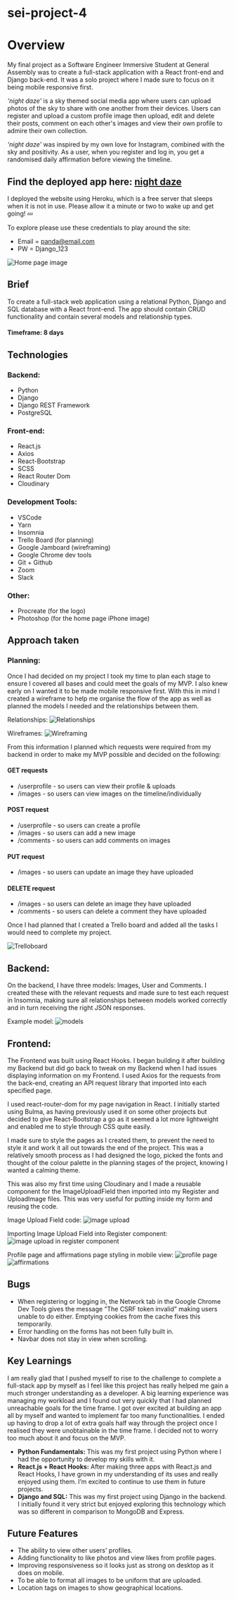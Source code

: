 # sei-project-4
# Overview
My final project as a Software Engineer Immersive Student at General Assembly was to create a full-stack application with a React front-end and Django back-end. It was a solo project where I made sure to focus on it being mobile responsive first.


*‘night daze’* is a sky themed social media app where users can upload photos of the sky to share with one another from their devices. Users can register and upload a custom profile image then upload, edit and delete their posts, comment on each other's images and view their own profile to admire their own collection.

*‘night daze’* was inspired by my own love for Instagram, combined with the sky and positivity. As a user, when you register and log in, you get a randomised daily affirmation before viewing the timeline. 

## Find the deployed app here: [night daze](https://night-daze.herokuapp.com/)
I deployed the website using Heroku, which is a free server that sleeps when it is not in use. Please allow it a minute or two to wake up and get going! 💤

To explore please use these credentials to play around the site: 
- Email = panda@email.com
- PW = Django_123


![Home page image](./frontend/src/assets/homepage.png)

## Brief
To create a full-stack web application using a relational Python, Django and SQL database with a React front-end. The app should contain CRUD functionality and contain several models and relationship types.
#### Timeframe: 8 days

## Technologies
### Backend:
- Python
- Django
- Django REST Framework
- PostgreSQL


### Front-end:
- React.js
- Axios
- React-Bootstrap
- SCSS
- React Router Dom
- Cloudinary

### Development Tools:
- VSCode
- Yarn
- Insomnia
- Trello Board (for planning)
- Google Jamboard (wireframing)
- Google Chrome dev tools
- Git + Github
- Zoom
- Slack

### Other:
- Procreate (for the logo)
- Photoshop (for the home page iPhone image)

## Approach taken
### Planning:
Once I had decided on my project I took my time to plan each stage to ensure I covered all bases and could meet the goals of my MVP. I also knew early on I wanted it to be made mobile responsive first. With this in mind I created a wireframe to help me organise the flow of the app as well as planned the models I needed and the relationships between them.

Relationships:
![Relationships](./frontend/src/assets/relationships.png)

Wireframes:
![Wireframing](./frontend/src/assets/wireframes.png)

From this information I planned which requests were required from my backend in order to make my MVP possible and decided on the following:

#### GET requests
- /userprofile - so users can view their profile & uploads
- /images - so users can view images on the timeline/individually

#### POST request
- /userprofile - so users can create a profile
- /images - so users can add a new image
- /comments - so users can add comments on images

#### PUT request
- /images - so users can update an image they have uploaded

#### DELETE request
- /images - so users can delete an image they have uploaded
- /comments - so users can delete a comment they have uploaded

Once I had planned that I created a Trello board and added all the tasks I would need to complete my project.

![Trelloboard](./frontend/src/assets/trello.png)

## Backend:
On the backend, I have three models: Images, User and Comments. I created these with the relevant requests and made sure to test each request in Insomnia, making sure all relationships between models worked correctly and in turn receiving the right JSON responses.

Example model:
![models](./frontend/src/assets/models.png)

## Frontend:
The Frontend was built using React Hooks. I began building it after building my Backend but did go back to tweak on my Backend when I had issues displaying information on my Frontend. I used Axios for the requests from the back-end, creating an API request library that imported into each specified page. 

I used react-router-dom for my page navigation in React. I initially started using Bulma, as having previously used it on some other projects but decided to give React-Bootstrap a go as it seemed a lot more lightweight and enabled me to style through CSS quite easily.

I made sure to style the pages as I created them, to prevent the need to style it and work it all out towards the end of the project. This was a relatively smooth process as I had designed the logo, picked the fonts and thought of the colour palette in the planning stages of the project, knowing I wanted a calming theme.

This was also my first time using Cloudinary and I made a reusable component for the ImageUploadField then imported into my Register and UploadImage files. This was very useful for putting inside my form and reusing the code.

Image Upload Field code:
![image upload](./frontend/src/assets/imageupload.png)

Importing Image Upload Field into Register component:
![image upload in register component](./frontend/src/assets/imageuploadregister.png)

Profile page and affirmations page styling in mobile view:
![profile page](./frontend/src/assets/profilepage.png)![affirmations](./frontend/src/assets/affirmations.png)

## Bugs
- When registering or logging in, the Network tab in the Google Chrome Dev Tools gives the message “The CSRF token invalid” making users unable to do either. Emptying cookies from the cache fixes this temporarily.
- Error handling on the forms has not been fully built in.
- Navbar does not stay in view when scrolling.

## Key Learnings
I am really glad that I pushed myself to rise to the challenge to complete a full-stack app by myself as I feel like this project has really helped me gain a much stronger understanding as a developer.
A big learning experience was managing my workload and I found out very quickly that I had planned unreachable goals for the time frame. I got over excited at building an app all by myself and wanted to implement far too many functionalities. I ended up having to drop a lot of extra goals half way through the project once I realised they were unobtainable in the time frame. I decided not to worry too much about it and focus on the MVP. 

- **Python Fundamentals:** This was my first project using Python where I had the opportunity to develop my skills with it.
- **React.js + React Hooks:** After making three apps with React.js and React Hooks, I have grown in my understanding of its uses and really enjoyed using them. I’m excited to continue to use them in future projects.
- **Django and SQL:** This was my first project using Django in the backend. I initially found it very strict but enjoyed exploring this technology which was so different in comparison to MongoDB and Express.


## Future Features
- The ability to view other users' profiles.
- Adding functionality to like photos and view likes from profile pages.
- Improving responsiveness so it looks just as strong on desktop as it does on mobile.
- To be able to format all images to be uniform that are uploaded.
- Location tags on images to show geographical locations.


